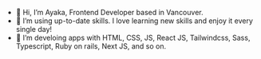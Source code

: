 - 👋 Hi, I’m Ayaka, Frontend Developer based in Vancouver.
- 👀 I’m using up-to-date skills. I love learning new skills and enjoy it every single day!
- 🌱 I’m develoing apps with HTML, CSS, JS, React JS, Tailwindcss, Sass, Typescript, Ruby on rails, Next JS, and so on.


<!---
banban-22/banban-22 is a ✨ special ✨ repository because its `README.md` (this file) appears on your GitHub profile.
You can click the Preview link to take a look at your changes.
--->
